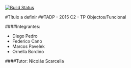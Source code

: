 [![Build Status](https://travis-ci.org/marvelek/tadp-2015c2-tp-objetos-funcional.svg?branch=develop)](https://travis-ci.org/marvelek/tadp-2015c2-tp-objetos-funcional)

#Título a definir
##TADP - 2015 C2 - TP Objectos/Funcional

####Integrantes:
* Diego Pedro
* Federico Cano
* Marcos Pavelek
* Ornella Bordino

####Tutor: Nicolás Scarcella

